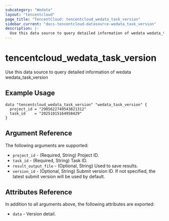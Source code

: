 ```yaml
---
subcategory: "Wedata"
layout: "tencentcloud"
page_title: "TencentCloud: tencentcloud_wedata_task_version"
sidebar_current: "docs-tencentcloud-datasource-wedata_task_version"
description: |-
  Use this data source to query detailed information of wedata wedata_task_version
---
```


# tencentcloud_wedata_task_version

Use this data source to query detailed information of wedata wedata_task_version

## Example Usage

```hcl
data "tencentcloud_wedata_task_version" "wedata_task_version" {
  project_id = "2905622749543821312"
  task_id    = "20251015164958429"
}
```

## Argument Reference

The following arguments are supported:

* `project_id` - (Required, String) Project ID.
* `task_id` - (Required, String) Task ID.
* `result_output_file` - (Optional, String) Used to save results.
* `version_id` - (Optional, String) Submit version ID. If not specified, the latest submit version will be used by default.

## Attributes Reference

In addition to all arguments above, the following attributes are exported:

* `data` - Version detail.


